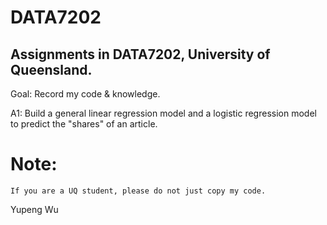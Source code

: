 # DATA7202
 
## Assignments in DATA7202, University of Queensland.

Goal: Record my code & knowledge.

A1: Build a general linear regression model and a logistic regression model to predict the "shares" of an article.

# Note:
    If you are a UQ student, please do not just copy my code.

Yupeng Wu
